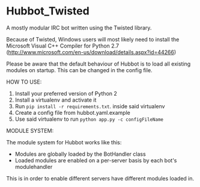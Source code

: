 Hubbot_Twisted
==============

A mostly modular IRC bot written using the Twisted library.

Because of Twisted, Windows users will most likely need to install the Microsoft Visual C++ Compiler for Python 2.7
(http://www.microsoft.com/en-us/download/details.aspx?id=44266)

Please be aware that the default behaviour of Hubbot is to load all existing modules on startup.
This can be changed in the config file.

HOW TO USE:

1. Install your preferred version of Python 2
2. Install a virtualenv and activate it
3. Run `pip install -r requirements.txt`. inside said virtualenv
4. Create a config file from hubbot.yaml.example
5. Use said virtualenv to run `python app.py -c configFileName`


MODULE SYSTEM:

The module system for Hubbot works like this:
- Modules are globally loaded by the BotHandler class
- Loaded modules are enabled on a per-server basis by each bot's modulehandler

This is in order to enable different servers have different modules loaded in.